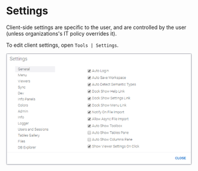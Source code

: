 <!-- TITLE: Settings-->
<!-- SUBTITLE: -->

# Settings

Client-side settings are specific to the user, and are controlled by the user (unless 
organizations's IT policy overrides it).

To edit client settings, open `Tools | Settings`.

![Settings](settings.png "Settings")
